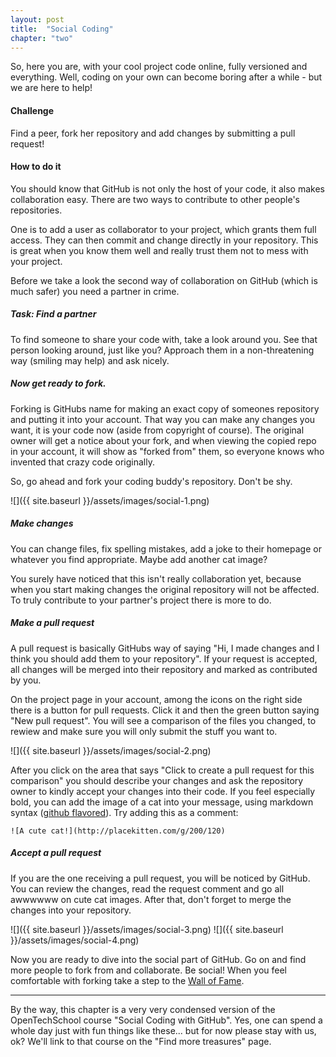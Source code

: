 ```yaml
---
layout: post
title:  "Social Coding"
chapter: "two"
---
```


So, here you are, with your cool project code online, fully versioned and everything. Well, coding on your own can become boring after a while - but we are here to help! 

#### Challenge
Find a peer, fork her repository and add changes by submitting a pull request!


#### How to do it

You should know that GitHub is not only the host of your code, it also makes collaboration easy. There are two ways to contribute to other people's repositories.

One is to add a user as collaborator to your project, which grants them full access. They can then commit and change directly in your repository. This is great when you know them well and really trust them not to mess with your project.

Before we take a look the second way of collaboration on GitHub (which is much safer) you need a partner in crime.

##### Task: Find a partner

To find someone to share your code with, take a look around you. See that person looking around, just like you? Approach them in a non-threatening way (smiling may help) and ask nicely.

##### Now get ready to fork. 

Forking is GitHubs name for making an exact copy of someones repository and putting it into your account. That way you can make any changes you want, it is your code now (aside from copyright of course). The original owner will get a notice about your fork, and when viewing the copied repo in your account, it will show as "forked from" them, so everyone knows who invented that crazy code originally.

So, go ahead and fork your coding buddy's repository. Don't be shy.

![]({{ site.baseurl }}/assets/images/social-1.png)

##### Make changes 

You can change files, fix spelling mistakes, add a joke to their homepage or whatever you find appropriate. Maybe add another cat image?

You surely have noticed that this isn't really collaboration yet, because when you start making changes the original repository will not be affected. To truly contribute to your partner's project there is more to do.

##### Make a pull request
A pull request is basically GitHubs way of saying "Hi, I made changes and I think you should add them to your repository". If your request is accepted, all changes will be merged into their repository and marked as contributed by you.

On the project page in your account, among the icons on the right side there is a button for pull requests. Click it and then the green button saying "New pull request". You will see a comparison of the files you changed, to rewiew and make sure you will only submit the stuff you want to.

![]({{ site.baseurl }}/assets/images/social-2.png)

After you click on the area that says "Click to create a pull request for this comparison" you should describe your changes and ask the repository owner to kindly accept your changes into their code. If you feel especially bold, you can add the image of a cat into your message, using markdown syntax ([github flavored](https://help.github.com/articles/github-flavored-markdown)). Try adding this as a comment:

`![A cute cat!](http://placekitten.com/g/200/120)` 

##### Accept a pull request
If you are the one receiving a pull request, you will be noticed by GitHub. You can review the changes, read the request comment and go all awwwwww on cute cat images. After that, don't forget to merge the changes into your repository.

![]({{ site.baseurl }}/assets/images/social-3.png)
![]({{ site.baseurl }}/assets/images/social-4.png)

Now you are ready to dive into the social part of GitHub. Go on and find more people to fork from and collaborate. Be social! When you feel comfortable with forking take a step to the <a href="wall-of-fame.html">Wall of Fame</a>.

---
By the way, this chapter is a very very condensed version of the OpenTechSchool course "Social Coding with GitHub". Yes, one can spend a whole day just with fun things like these... but for now please stay with us, ok? We'll link to that course on the "Find more treasures" page.
